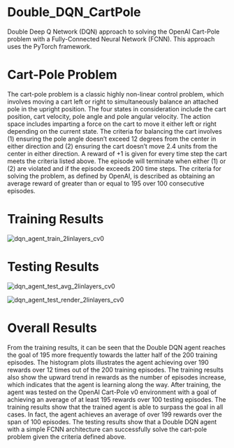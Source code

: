 # Double_DQN_CartPole
Double Deep Q Network (DQN) approach to solving the OpenAI Cart-Pole problem with a Fully-Connected Neural Network (FCNN).  This approach uses the PyTorch framework.

# Cart-Pole Problem
The cart-pole problem is a classic highly non-linear control problem, which involves moving a cart left or right to simultaneously balance an attached pole in the upright position.  The four states in consideration include the cart position, cart velocity, pole angle and pole angular velocity.  The action space includes imparting a force on the cart to move it either left or right depending on the current state.  The criteria for balancing the cart involves (1) ensuring the pole angle doesn’t exceed 12 degrees from the center in either direction and (2) ensuring the cart doesn’t move 2.4 units from the center in either direction.  A reward of +1 is given for every time step the cart meets the criteria listed above.  The episode will terminate when either (1) or (2) are violated and if the episode exceeds 200 time steps.  The criteria for solving the problem, as defined by OpenAI, is described as obtaining an average reward of greater than or equal to 195 over 100 consecutive episodes.

# Training Results
![dqn_agent_train_2linlayers_cv0](https://user-images.githubusercontent.com/101025359/156903673-ae9df6de-fff2-4f3d-8d10-e6c0466182ae.png)

# Testing Results
![dqn_agent_test_avg_2linlayers_cv0](https://user-images.githubusercontent.com/101025359/156903678-a007f111-c144-4061-a86a-1d6e2325f28c.png)

![dqn_agent_test_render_2linlayers_cv0](https://user-images.githubusercontent.com/101025359/156903670-7bf00108-2360-4f28-987c-7ee9ab511620.gif)

# Overall Results
From the training results, it can be seen that the Double DQN agent reaches the goal of 195 more frequently towards the latter half of the 200 training episodes.  The histogram plots illustrates the agent achieving over 190 rewards over 12 times out of the 200 training episodes.  The training results also show the upward trend in rewards as the number of episodes increase, which indicates that the agent is learning along the way.  After training, the agent was tested on the OpenAI Cart-Pole v0 environment with a goal of achieving an average of at least 195 rewards over 100 testing episodes.  The training results show that the trained agent is able to surpass the goal in all cases.  In fact, the agent achieves an average of over 199 rewards over the span of 100 episodes.  The testing results show that a Double DQN agent with a simple FCNN architecture can successfully solve the cart-pole problem given the criteria defined above.
